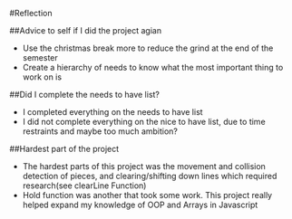 #Reflection

##Advice to self if I did the project agian
- Use the christmas break more to reduce the grind at the end of the semester
- Create a hierarchy of needs to know what the most important thing to work on is 

##Did I complete the needs to have list?
- I completed everything on the needs to have list 
- I did not complete everything on the nice to have list, due to time restraints and maybe too much ambition?

##Hardest part of the project
- The hardest parts of this project was the movement and collision detection of pieces, and clearing/shifting down lines which required research(see clearLine Function)
- Hold function was another that took some work. This project really helped expand my knowledge of OOP and Arrays in Javascript